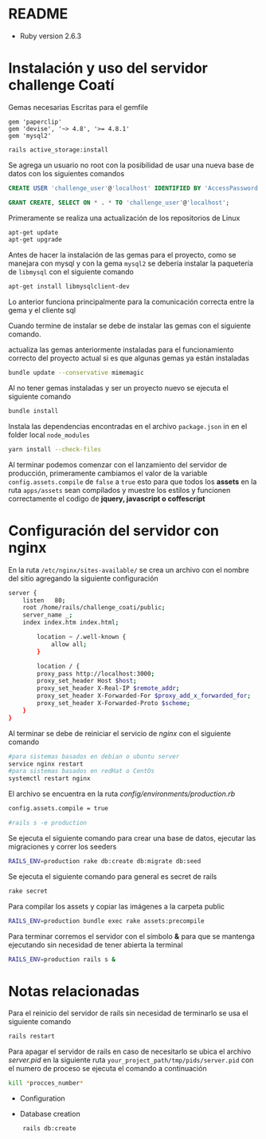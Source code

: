 # README

* Ruby version
    2.6.3

# Instalación y uso del servidor challenge Coatí

Gemas necesarias
Escritas para el gemfile
```
gem 'paperclip'
gem 'devise', '~> 4.8', '>= 4.8.1'
gem 'mysql2'
```
```bash
rails active_storage:install
```

Se agrega un usuario no root con la posibilidad de usar una nueva base de datos con los siguientes comandos

```sql
CREATE USER 'challenge_user'@'localhost' IDENTIFIED BY 'AccessPassword';

GRANT CREATE, SELECT ON * . * TO 'challenge_user'@'localhost';
```

Primeramente se realiza una actualización de los repositorios de Linux

```bash
apt-get update
apt-get upgrade
```

Antes de hacer la instalación de las gemas para el proyecto, como se manejara con mysql y con la gema `mysql2` se debería instalar la paquetería de `libmysql` con el siguiente comando

```bash
apt-get install libmysqlclient-dev
```

Lo anterior funciona principalmente para la comunicación correcta entre la gema y el cliente sql

Cuando termine de instalar se debe de instalar las gemas con el siguiente comando.

actualiza las gemas anteriormente instaladas para el funcionamiento correcto del proyecto actual si es que algunas gemas ya están instaladas

```bash
bundle update --conservative mimemagic 
```

Al no tener gemas instaladas y ser un  proyecto nuevo se ejecuta el siguiente comando 

```bash
bundle install
```

Instala las dependencias encontradas en el archivo `package.json` in en el folder local `node_modules`

```bash
yarn install --check-files
```

Al terminar podemos comenzar con el lanzamiento del servidor de producción, primeramente cambiamos el valor de la variable `config.assets.compile` de `false` a `true` esto para que todos los **assets** en la ruta `apps/assets` sean compilados y muestre los estilos y funcionen correctamente el codigo de **jquery, javascript o coffescript**

# Configuración del servidor con nginx

En la ruta `/etc/nginx/sites-available/` se crea un archivo con el nombre del sitio agregando la siguiente configuración 

```bash
server {
    listen   80;
    root /home/rails/challenge_coati/public;
    server_name _;
    index index.htm index.html;

        location ~ /.well-known {
            allow all;
        }

        location / {
        proxy_pass http://localhost:3000;
        proxy_set_header Host $host;
        proxy_set_header X-Real-IP $remote_addr;
        proxy_set_header X-Forwarded-For $proxy_add_x_forwarded_for;
        proxy_set_header X-Forwarded-Proto $scheme;
    }
}
```

Al terminar se debe de reiniciar el servicio de *nginx* con el siguiente comando

```bash
#para sistemas basados en debian o ubuntu server
service nginx restart
#para sistemas basados en redHat o CentOs
systemctl restart nginx
```

El archivo se encuentra en la ruta *config/environments/production.rb* 

```bash
config.assets.compile = true

#rails s -e production
```

Se ejecuta el siguiente comando para crear una base de datos, ejecutar las migraciones y correr los seeders

```bash
RAILS_ENV=production rake db:create db:migrate db:seed
```

Se ejecuta el siguiente comando para general es secret de rails

```bash
rake secret
```

Para compilar los assets y copiar las imágenes a la carpeta public

```bash
RAILS_ENV=production bundle exec rake assets:precompile
```

Para terminar corremos el servidor con el símbolo  **&** para que se mantenga ejecutando sin necesidad de tener abierta la terminal

```bash
RAILS_ENV=production rails s &
```

# Notas relacionadas

Para el reinicio del servidor de rails sin necesidad de terminarlo se usa el siguiente comando

```bash
rails restart
```

Para apagar el servidor de rails en caso de necesitarlo se ubica el archivo *server.pid* en la siguiente ruta `your_project_path/tmp/pids/server.pid` con el numero de proceso se ejecuta el comando a continuación

```bash
kill *procces_number*
```

* Configuration

* Database creation
```bash
    rails db:create
```